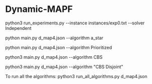 # Dynamic-MAPF

python3 run_experiments.py --instance instances/exp0.txt --solver Independent

python main.py d_map4.json --algorithm a_star

python main.py d_map4.json --algorithm Prioritized

python3 main.py d_map4.json --algorithm CBS

python3 main.py d_map4.json --algorithm "CBS Disjoint"


To run all the algorithms:
python3 run_all_algorithms.py d_map4.json